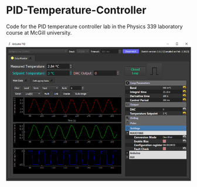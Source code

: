 # PID-Temperature-Controller
Code for the PID temperature controller lab in the Physics 339 laboratory course at McGill university.

![](https://github.com/BrandonRuf/PID-Temperature-Controller/blob/master/Images/GUI.PNG)
